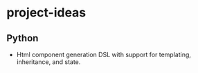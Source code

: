 # project-ideas

## Python
* Html component generation DSL with support for templating, inheritance, and state.

